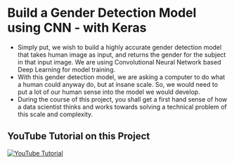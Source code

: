 # Build a Gender Detection Model using CNN - with Keras
* Simply put, we wish to build a highly accurate gender detection model that takes human image as input, and returns the gender for the subject in that input image. We are using Convolutional Neural Network based Deep Learning for model training.
* With this gender detection model, we are asking a computer to do what a human could anyway do, but at insane scale. So, we would need to put a lot of our human sense into the model we would develop.
* During the course of this project, you shall get a first hand sense of how a data scientist thinks and works towards solving a technical problem of this scale and complexity. 

## YouTube Tutorial on this Project
[![YouTube Tutorial](https://img.youtube.com/vi/ICw0wOMOoUQ/0.jpg)](https://www.youtube.com/watch?v=ICw0wOMOoUQ)
